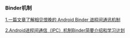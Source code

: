 ### Binder机制
[1.一篇文章了解相见恨晚的 Android Binder 进程间通讯机制](https://blog.csdn.net/freekiteyu/article/details/70082302)

[2.Android进程间通信（IPC）机制Binder简要介绍和学习计划](https://blog.csdn.net/luoshengyang/article/details/6618363)